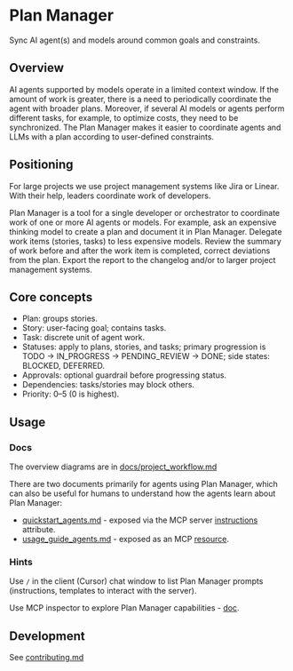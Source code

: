 # Plan Manager

Sync AI agent(s) and models around common goals and constraints.

## Overview

AI agents supported by models operate in a limited context window. If the amount of work is greater, there is a need to periodically coordinate the agent with broader plans. Moreover, if several AI models or agents perform different tasks, for example, to optimize costs, they need to be synchronized. The Plan Manager makes it easier to coordinate agents and LLMs with a plan according to user-defined constraints.

## Positioning

For large projects we use project management systems like Jira or Linear. With their help, leaders coordinate work of developers. 

Plan Manager is a tool for a single developer or orchestrator to coordinate work of one or more AI agents or models. For example, ask an expensive thinking model to create a plan and document it in Plan Manager. Delegate work items (stories, tasks) to less expensive models. Review the summary of work before and after the work item is completed, correct deviations from the plan. Export the report to the changelog and/or to larger project management systems.

## Core concepts

- Plan: groups stories.
- Story: user-facing goal; contains tasks.
- Task: discrete unit of agent work.
- Statuses: apply to plans, stories, and tasks; primary progression is TODO → IN_PROGRESS → PENDING_REVIEW → DONE; side states: BLOCKED, DEFERRED.
- Approvals: optional guardrail before progressing status.
- Dependencies: tasks/stories may block others.
- Priority: 0–5 (0 is highest).

## Usage

### Docs

The overview diagrams are in [docs/project_workflow.md](docs/project_workflow.md)

There are two documents primarily for agents using Plan Manager, which can also be useful for humans to understand how the agents learn about Plan Manager:
- [quickstart_agents.md](docs/quickstart_agents.md) - exposed via the MCP server [instructions](https://modelcontextprotocol.io/specification/2025-06-18/schema#initializeresult) attribute.
- [usage_guide_agents.md](docs/usage_guide_agents.md) - exposed as an MCP [resource](https://modelcontextprotocol.io/specification/2025-06-18/server/resources).

### Hints

Use `/` in the client (Cursor) chat window to list Plan Manager prompts (instructions, templates to interact with the server).

Use MCP inspector to explore Plan Manager capabilities - [doc](dev/mcp-inspector/README.md).

## Development

See [contributing.md](docs/contributing.md)
